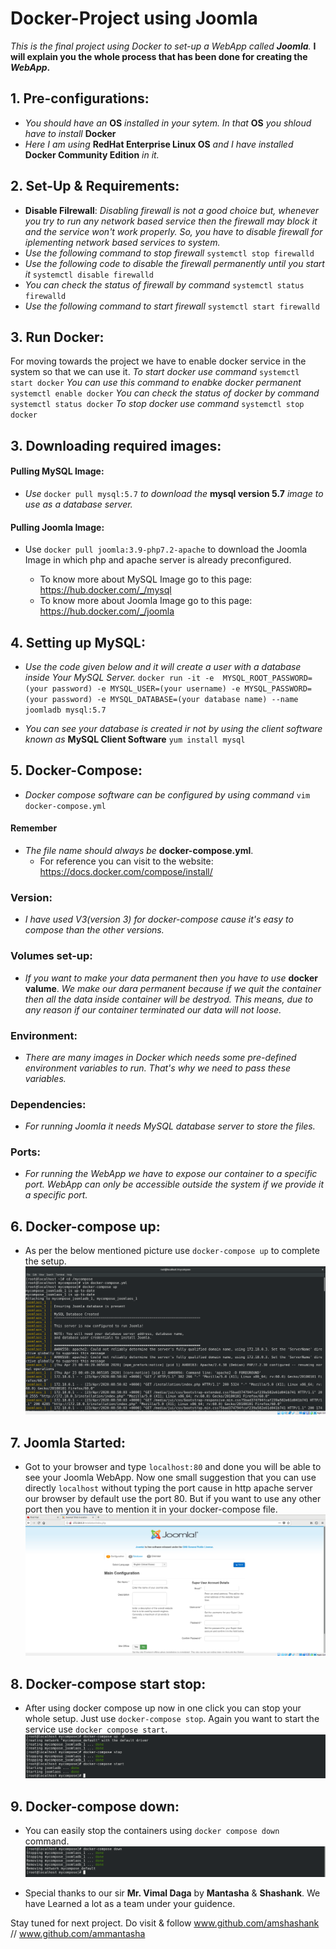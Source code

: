 # Docker-Project using Joomla
*This is the final project using Docker to set-up a WebApp called **Joomla**.*
**I will explain you the whole process that has been done for creating the *WebApp*.**

## 1. Pre-configurations:
* *You should have an* **OS** *installed in your sytem. In that* **OS** *you shloud have to install* **Docker** 
* *Here I am using* **RedHat Enterprise Linux OS** *and I have installed* **Docker Community Edition** *in it.*

## 2. Set-Up & Requirements:
* **Disable Filrewall**: *Disabling firewall is not a good choice but, whenever you try to run any network based service then the firewall may block it and the service won't work properly. So, you have to disable firewall for iplementing network based services to system.*
* *Use the following command to stop firewall*
  `systemctl stop firewalld`
* *Use the following code to disable the firewall permanently until you start it*
  `systemctl disable firewalld`
* *You can check the status of firewall by command*
  `systemctl status firewalld`
* *Use the following command to start firewall*
  `systemctl start firewalld`
## 3. Run Docker: 
For moving towards the project we have to enable docker service in the system so that we can use it.
  *To start docker use command*
   `systemctl start docker`
  *You can use this command to enabke docker permanent*
   `systemctl enable docker`
  *You can check the status of docker by command*
    `systemctl status docker`
  *To stop docker use command*
    `systemctl stop docker`
## 3. Downloading required images:
#### Pulling MySQL Image:
  * *Use* `docker pull mysql:5.7` *to download the* **mysql version 5.7** *image to use as a database server.*
 
#### Pulling Joomla Image:
  * Use `docker pull joomla:3.9-php7.2-apache` to download the Joomla Image in which php and apache server is already preconfigured.
  
     * To know more about MySQL Image go to this page: https://hub.docker.com/_/mysql
      * To know more about Joomla Image go to this page: https://hub.docker.com/_/joomla
      
## 4. Setting up MySQL:
* *Use the code given below and it will create a user with a database inside Your MySQL Server.*
  `docker run -it -e  MYSQL_ROOT_PASSWORD=(your password) -e MYSQL_USER=(your username) -e MYSQL_PASSWORD=(your password) -e MYSQL_DATABASE=(your database name) --name joomladb mysql:5.7` 

* *You can see your database is created ir not by using the client software known as* **MySQL Client Software**
  `yum install mysql`

## 5. Docker-Compose:
* *Docker compose software can be configured by using command*
  `vim docker-compose.yml`
#### Remember 
* *The file name should always be* **docker-compose.yml**.
  *  For reference you can visit to the website: https://docs.docker.com/compose/install/
### Version:
   * *I have used V3(version 3) for docker-compose cause it's easy to compose than the other versions.*
### Volumes set-up:
   * *If you want to make your data permanent then you have to use* **docker valume**. *We make our dara permanent because if we quit the container then all the data inside container will be destryod. This means, due to any reason if our container terminated our data will not loose.*
### Environment:
   * *There are many images in Docker which needs some pre-defined environment variables to run. That's why we need to pass these variables.*
### Dependencies:
  * *For running Joomla it needs MySQL database server to store the files.*
### Ports:
  * *For running the WebApp we have to expose our container to a specific port. WebApp can only be accessible outside the system if we provide it a specific port.*
   
## 6. Docker-compose up:
  * As per the below mentioned picture use `docker-compose up` to complete the setup.
![Docker Compose Up](Process%20Screenshots/Docker-compose-up.png)
## 7. Joomla Started:
  * Got to your browser and type `localhost:80` and done you will be able to see your Joomla WebApp. Now one small suggestion that you can use directly `localhost` without typing the port cause in http apache server our browser by default use the port 80. But if you want to use any other port then you have to mention it in your docker-compose file.
![Joomla Web Page](Process%20Screenshots/joomla-webpage.png)
## 8. Docker-compose start stop:
   * After using docker compose up now in one click you can stop your whole setup. Just use `docker-compose stop`. Again you want to start the service use `docker compose start`. 
![Docker-compose-start-stop](Process%20Screenshots/Docker-compose-start-stop.png)
## 9. Docker-compose down:
  * You can easily stop the containers using `docker compose down` command.
![Dpcker-copose-down](Process%20Screenshots/Docker-compose-down.png)


* Special thanks to our sir **Mr. Vimal Daga** by **Mantasha** & **Shashank**. We have Learned a lot as a team under your guidence.

Stay tuned for next project. Do visit & follow
www.github.com/amshashank  // 
www.github.com/ammantasha

   

